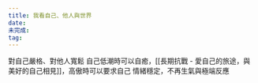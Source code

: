 ```yaml
---
title: 我看自己、他人與世界
date: 
未完成: 
tag:
---
```

對自己嚴格、對他人寬鬆
自己低潮時可以自癒，[[長期抗戰 - 愛自己的旅途，與美好的自己相見]]，高傲時可以要求自己
情緒穩定，不再生氣與極端反應
